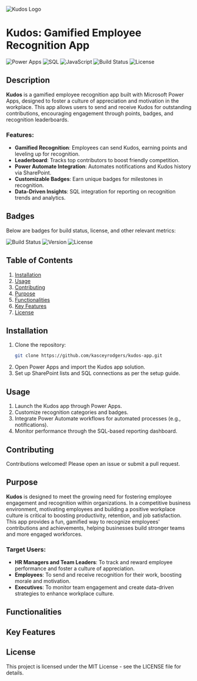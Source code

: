 ![Kudos Logo]([https://i.ibb.co/558WJ41/Kudos-Logo.png](https://i.ibb.co/2dnBYDZ/Kudos-Logo.png))
# Kudos: Gamified Employee Recognition App
![Power Apps](https://img.shields.io/badge/Microsoft-Power_Apps-742774?logo=Power%20Apps&logoColor=white&style=for-the-badge)
![SQL](https://img.shields.io/badge/SQL-MySQL-4479A1?logo=MySQL&logoColor=white&style=for-the-badge)
![JavaScript](https://img.shields.io/badge/JavaScript-ES6-F7DF1E?logo=JavaScript&logoColor=black&style=for-the-badge)
![Build Status](https://img.shields.io/badge/build-passing-brightgreen?style=for-the-badge)
![License](https://img.shields.io/badge/license-MIT-green?style=for-the-badge)

## Description
**Kudos** is a gamified employee recognition app built with Microsoft Power Apps, designed to foster a culture of appreciation and motivation in the workplace. This app allows users to send and receive Kudos for outstanding contributions, encouraging engagement through points, badges, and recognition leaderboards.

### Features:
- **Gamified Recognition**: Employees can send Kudos, earning points and leveling up for recognition.
- **Leaderboard**: Tracks top contributors to boost friendly competition.
- **Power Automate Integration**: Automates notifications and Kudos history via SharePoint.
- **Customizable Badges**: Earn unique badges for milestones in recognition.
- **Data-Driven Insights**: SQL integration for reporting on recognition trends and analytics.

## Badges
Below are badges for build status, license, and other relevant metrics:

![Build Status](https://img.shields.io/badge/build-passing-brightgreen?style=for-the-badge)
![Version](https://img.shields.io/badge/version-1.0-blue?style=for-the-badge)
![License](https://img.shields.io/badge/license-MIT-green?style=for-the-badge)

## Table of Contents
1. [Installation](#installation)
2. [Usage](#usage)
3. [Contributing](#contributing)
4. [Purpose](#purpose)
5. [Functionalities](#functionalities)
6. [Key Features](#keyfeatures)
7. [License](#license)

## Installation
1. Clone the repository:  
   ```bash
   git clone https://github.com/kasceyrodgers/kudos-app.git

2. Open Power Apps and import the Kudos app solution.
3. Set up SharePoint lists and SQL connections as per the setup guide.

## Usage
1. Launch the Kudos app through Power Apps.
2. Customize recognition categories and badges.
3. Integrate Power Automate workflows for automated processes (e.g., notifications).
4. Monitor performance through the SQL-based reporting dashboard.

## Contributing
Contributions welcomed! Please open an issue or submit a pull request.

## Purpose

**Kudos** is designed to meet the growing need for fostering employee engagement and recognition within organizations. In a competitive business environment, motivating employees and building a positive workplace culture is critical to boosting productivity, retention, and job satisfaction. This app provides a fun, gamified way to recognize employees' contributions and achievements, helping businesses build stronger teams and more engaged workforces.

### Target Users:
- **HR Managers and Team Leaders**: To track and reward employee performance and foster a culture of appreciation.
- **Employees**: To send and receive recognition for their work, boosting morale and motivation.
- **Executives**: To monitor team engagement and create data-driven strategies to enhance workplace culture.

## Functionalities
## Key Features

## License
This project is licensed under the MIT License - see the LICENSE file for details.
